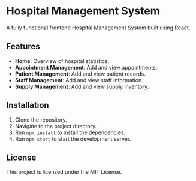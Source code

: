 # Hospital Management System

A fully functional frontend Hospital Management System built using React.

## Features
- **Home**: Overview of hospital statistics.
- **Appointment Management**: Add and view appointments.
- **Patient Management**: Add and view patient records.
- **Staff Management**: Add and view staff information.
- **Supply Management**: Add and view supply inventory.

## Installation

1. Clone the repository.
2. Navigate to the project directory.
3. Run `npm install` to install the dependencies.
4. Run `npm start` to start the development server.

## License
This project is licensed under the MIT License.
